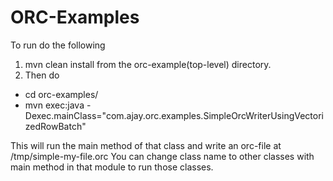 ORC-Examples
=======

To run do the following

1. mvn clean install from the orc-example(top-level) directory.
2. Then do 
 * cd orc-examples/
 * mvn exec:java -Dexec.mainClass="com.ajay.orc.examples.SimpleOrcWriterUsingVectorizedRowBatch"
 
 This will run the main method of that class and write an orc-file at /tmp/simple-my-file.orc 
 You can change class name to other classes with main method in that module to run those classes.


